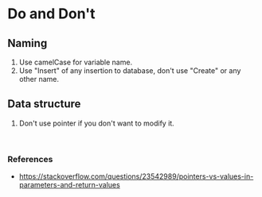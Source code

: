 

# Do and Don't

## Naming
1. Use camelCase for variable name.
2. Use "Insert" of any insertion to database, don't use "Create" or any other name.

## Data structure
1. Don't use pointer if you don't want to modify it.

<br>

### References
- https://stackoverflow.com/questions/23542989/pointers-vs-values-in-parameters-and-return-values
